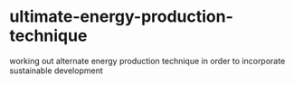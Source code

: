 # ultimate-energy-production-technique
working out alternate energy production technique in order to incorporate sustainable development
